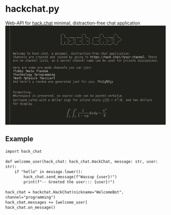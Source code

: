 # hackchat.py
Web-API for [hack.chat](https://hack.chat) minimal, distraction-free chat application
![](https://raw.githubusercontent.com/AndrewBelt/hack.chat/master/screenshot.png)

## Example
```python3
import hack_chat

def welcome_user(hack_chat: hack_chat.HackChat, message: str, user: str):
    if "hello" in message.lower():
        hack_chat.send_message(f"Wassup {user}!")
        print(f"-- Greeted the user::: {user}!")
        
hack_chat = hackchat.HackChat(nickname="WelcomeBot", channel="programming")
hack_chat.messages += [welcome_user]
hack_chat.on_message()
```
